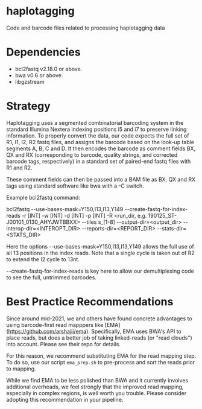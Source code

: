 # haplotagging
Code and barcode files related to processing haplotagging data

# Dependencies
- bcl2fastq v2.18.0 or above.
- bwa v0.6 or above.
- libgzstream 

# Strategy
Haplotagging uses a segmented combinatorial barcoding system in the standard Illumina Nextera indexing positions i5 and i7 to preserve linking information. To properly convert the data, our code expects the full set of R1, I1, I2, R2 fastq files, and assigns the barcode based on the look-up table segments A, B, C and D. It then encodes the barcode as comment fields BX, QX and RX (corresponding to barcode, quality strings, and corrected barcode tags, respectively) in a standard set of paired-end fastq files with R1 and R2. 

These comment fields can then be passed into a BAM file as BX, QX and RX tags using standard software like bwa with a -C switch.

Example bcl2fastq command:

bcl2fastq --use-bases-mask=Y150,I13,I13,Y149 --create-fastq-for-index-reads -r [INT] -w [INT] -d [INT] -p [INT] -R <run_dir, e.g. 190125_ST-J00101_0130_AHYJWTBBXX> --tiles s_[1-8] --output-dir=<output_dir> --interop-dir=<INTEROPT_DIR>  --reports-dir=<REPORT_DIR>  --stats-dir=<STATS_DIR> 

Here the options --use-bases-mask=Y150,I13,I13,Y149 allows the full use of all 13 positions in the index reads. Note that a single cycle is taken out of R2 to extend the I2 cycle to 13nt.

--create-fastq-for-index-reads is key here to allow our demultiplexing code to see the full, untrimmed barcodes.

# Best Practice Recommendations
Since around mid-2021, we and others have found concrete advantages to using barcode-first read mapppers like [EMA] (https://github.com/arshajii/ema). Specifically, EMA uses BWA's API to place reads, but does a better job of taking linked-reads (or "read clouds") into account. Please see their repo for details. 

For this reason, we recommend substituting EMA for the read mapping step. To do so, use our script `ema_prep.sh` to pre-process and sort the reads prior to mapping.

While we find EMA to be less polished than BWA and it currently involves additional overheads, we feel strongly that the improved read mapping, especially in complex regions, is well worth you trouble. Please consider adopting this recommendation in your pipeline.

